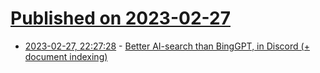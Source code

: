 # [Published on 2023-02-27](index.md)

* [2023-02-27, 22:27:28](https://lobste.rs/s/ussoxu/better_ai_search_than_binggpt_discord) - [Better AI-search than BingGPT, in Discord (+ document indexing)](https://github.com/Kav-K/GPT3Discord)

